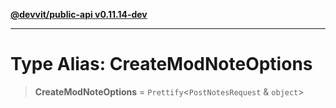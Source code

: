 [**@devvit/public-api v0.11.14-dev**](../../README.md)

---

# Type Alias: CreateModNoteOptions

> **CreateModNoteOptions** = `Prettify`\<`PostNotesRequest` & `object`\>
